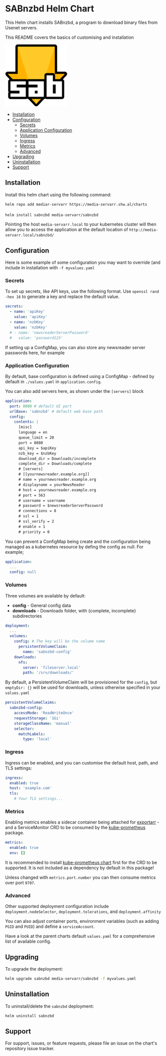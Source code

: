 # SABnzbd Helm Chart

This Helm chart installs SABnzbd, a program to download binary files from Usenet servers.

This README covers the basics of customising and installation

![SABnzbd](./icon.png)

<!-- vim-md-toc format=bullets ignore=^TODO$ -->
* [Installation](#installation)
* [Configuration](#configuration)
  * [Secrets](#secrets)
  * [Application Configuration](#application-configuration)
  * [Volumes](#volumes)
  * [Ingress](#ingress)
  * [Metrics](#metrics)
  * [Advanced](#advanced)
* [Upgrading](#upgrading)
* [Uninstallation](#uninstallation)
* [Support](#support)
<!-- vim-md-toc END -->

## Installation

Install this helm chart using the following command:

```bash
helm repo add mediar-servarr https://media-servarr.shw.al/charts

helm install sabnzbd media-servarr/sabnzbd
```

Pointing the host `media-servarr.local` to your kubernetes cluster will then allow you to access the application at the default location of `http://media-servarr.local/sabnzbd/`

## Configuration

Here is some example of some configuration you may want to override (and include in installation with `-f myvalues.yaml`

### Secrets

To set up secrets, like API keys, use the following format. Use `openssl rand -hex 16` to generate a key and replace the default value.

```yaml
secrets:
  - name: 'apiKey'
    value: 'apiKey'
  - name: 'nzbKey'
    value: 'nzbKey'
  # - name: 'newsreaderServerPassword'
  #   value: 'password123'
```

If setting up a ConfigMap, you can also store any newsreader server passwords here, for example

### Application Configuration

By default, base configuration is defined using a ConfigMap - defined by default in `./values.yaml` in `application.config`.

You can also add servers here, as shown under the `[servers]` block

```yaml
application:
  port: 8080 # default UI port
  urlBase: 'sabnzbd' # default web base path
  config:
    contents: |
      [misc]
      language = en
      queue_limit = 20
      port = 8080
      api_key = $apiKey
      nzb_key = $nzbKey
      download_dir = Downloads/incomplete
      complete_dir = Downloads/complete
      # [servers]
      # [[yournewsreader.example.org]]
      # name = yournewsreader.example.org
      # displayname = yourNewsReader
      # host = yournewsreader.example.org
      # port = 563
      # username = username
      # password = $newsreaderServerPassword
      # connections = 8
      # ssl = 1
      # ssl_verify = 2
      # enable = 1
      # priority = 0
```

You can prevent a ConfigMap being create and the configuration being managed as a kubernetes resource by defing the config as null. For example;

```yaml
application:
  ...
  config: null
```

### Volumes

Three volumes are available by default:

- **config** - General config data
- **downloads** - Downloads folder, with {complete, incomplete} subdirectories

```yaml
deployment:
  ...
  volumes:
    config: # The key will be the volume name
      persistentVolumeClaim:
        name: 'sabnzbd-config'
    downloads:
      nfs:
        server: 'fileserver.local'
        path: '/srv/downloads/'
```

By default, a PersistentVolumeClaim will be provisioned for the `config`, but `emptyDir: {}` will be used for downloads, unless otherwise specified in your `values.yaml`

```yaml
persistentVolumeClaims:
  sabnzbd-config:
    accessMode: 'ReadWriteOnce'
    requestStorage: '1Gi'
    storageClassName: 'manual'
    selector:
      matchLabels:
        type: 'local'
```

### Ingress

Ingress can be enabled, and you can customise the default host, path, and TLS settings:

```yaml
ingress:
  enabled: true
  host: 'example.com'
  tls:
    # Your TLS settings...
```

### Metrics

Enabling metrics enables a sidecar container being attached for [exportarr](https://github.com/onedr0p/exportarr/) - and a ServiceMonitor CRD to be consumed by the [kube-prometheus](https://github.com/prometheus-operator/kube-prometheus) package.

```yaml
metrics:
  enabled: true
  env: []
```

It is recommended to install [kube-prometheus chart](https://github.com/prometheus-community/helm-charts/tree/main/charts/kube-prometheus-stack) first for the CRD to be supported. It is not included as a dependency by default in this package!

Unless changed with `metrics.port.number` you can then consume metrics over port `9707`.

### Advanced

Other supported deployment configuration include `deployment.nodeSelector`, `deployment.tolerations`, and `deployment.affinity`

You can also adjust container ports, environment variables (such as adding `PGID` and `PUID`) and define a `serviceAccount`.

Have a look at the parent charts default `values.yaml` for a comprehensive list of available config.

## Upgrading

To upgrade the deployment:

```bash
helm upgrade sabnzbd media-servarr/sabnzbd -f myvalues.yaml
```

## Uninstallation

To uninstall/delete the `sabnzbd` deployment:

```bash
helm uninstall sabnzbd
```

## Support

For support, issues, or feature requests, please file an issue on the chart's repository issue tracker.
